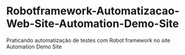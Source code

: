 # Robotframework-Automatizacao-Web-Site-Automation-Demo-Site
Praticando automatização de testes com Robot framework no site Automation Demo Site
